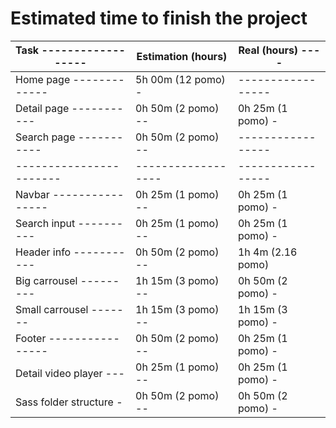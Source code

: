 # Estimated time to finish the project

| Task ------------------ | Estimation (hours) | Real (hours) ---- |
| ----------------------- | ------------------ | ----------------- |
| Home page ------------- | 5h 00m (12 pomo) - | ----------------- |
| Detail page ----------- | 0h 50m (2 pomo) -- | 0h 25m (1 pomo) - |
| Search page ----------- | 0h 50m (2 pomo) -- | ----------------- |
| ----------------------- | ------------------ | ----------------- |
| Navbar ---------------- | 0h 25m (1 pomo) -- | 0h 25m (1 pomo) - |
| Search input ---------- | 0h 25m (1 pomo) -- | 0h 25m (1 pomo) - |
| Header info ----------- | 0h 50m (2 pomo) -- | 1h 4m (2.16 pomo) |
| Big carrousel --------- | 1h 15m (3 pomo) -- | 0h 50m (2 pomo) - |
| Small carrousel ------- | 1h 15m (3 pomo) -- | 1h 15m (3 pomo) - |
| Footer ---------------- | 0h 50m (2 pomo) -- | 0h 25m (1 pomo) - |
| Detail video player --- | 0h 25m (1 pomo) -- | 0h 25m (1 pomo) - |
| Sass folder structure - | 0h 50m (2 pomo) -- | 0h 50m (2 pomo) - |
